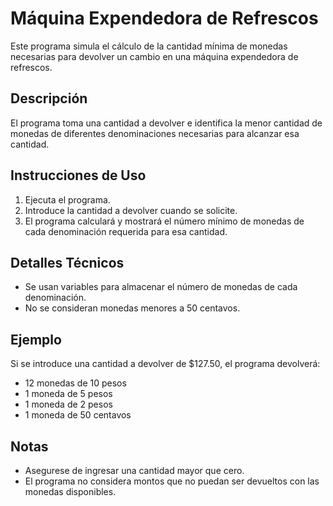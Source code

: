 # Máquina Expendedora de Refrescos

Este programa simula el cálculo de la cantidad mínima de monedas necesarias para devolver un cambio en una máquina expendedora de refrescos.

## Descripción

El programa toma una cantidad a devolver e identifica la menor cantidad de monedas de diferentes denominaciones necesarias para alcanzar esa cantidad.

## Instrucciones de Uso

1. Ejecuta el programa.
2. Introduce la cantidad a devolver cuando se solicite.
3. El programa calculará y mostrará el número mínimo de monedas de cada denominación requerida para esa cantidad.

## Detalles Técnicos

- Se usan variables para almacenar el número de monedas de cada denominación.
- No se consideran monedas menores a 50 centavos.

## Ejemplo

Si se introduce una cantidad a devolver de $127.50, el programa devolverá:
- 12 monedas de 10 pesos
- 1 moneda de 5 pesos
- 1 moneda de 2 pesos
- 1 moneda de 50 centavos

## Notas

- Asegurese de ingresar una cantidad mayor que cero.
- El programa no considera montos que no puedan ser devueltos con las monedas disponibles.


